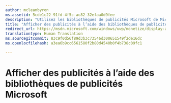 ```yaml
---
author: mcleanbyron
ms.assetid: 5cde1c22-91fd-4f5c-ac82-32efaa0d9fee
description: "Utilisez les bibliothèques de publicités Microsoft de Microsoft Store Services SDK pour afficher des bannières et spots vidéo publicitaires dans vos applications en XAML ou JavaScript/HTML."
title: "Afficher des publicités à l’aide des bibliothèques de publicités Microsoft"
redirect_url: https://msdn.microsoft.com/windows/uwp/monetize/display-ads-in-your-app
translationtype: Human Translation
ms.sourcegitcommit: 83c9f0d56f89d3b3c73546d300651549f2de16dc
ms.openlocfilehash: a3ea6b9cc6561580f2b80d4540b0f4b738c09fc1

---
```


# Afficher des publicités à l’aide des bibliothèques de publicités Microsoft





 

 



<!--HONumber=Aug16_HO3-->


